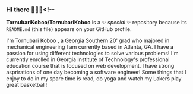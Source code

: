 ### Hi there 💙✌🏾<!--
**TornubariKoboo/TornubariKoboo** is a ✨ _special_ ✨ repository because its `README.md` (this file) appears on your GitHub profile.

I'm Tornubari Koboo , a Georgia Southern 20' grad who majored in mechanical engineering I am currently based in Atlanta, GA. I have a passion for using different technologies to solve various problems! I'm currently enrolled in Georgia Institute of Technology's professional education course that is focused on web development. I have strong asprirations of one day becoming a software engineer! Some things that I enjoy to do in my spare time is read, do yoga and watch my Lakers play great basketball! 
